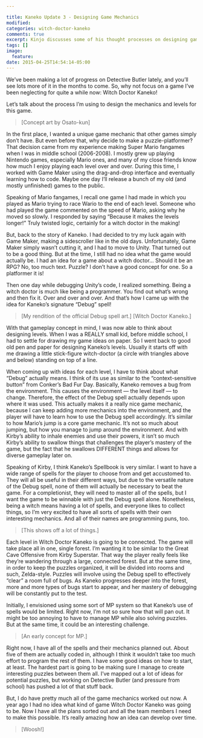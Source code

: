 ```yaml
---

title: Kaneko Update 3 - Designing Game Mechanics
modified:
categories: witch-doctor-kaneko
comments: true
excerpt: Kinjo discusses some of his thought processes on designing games.
tags: []
image:
  feature:
date: 2015-04-25T14:54:14-05:00
---
```


We’ve been making a lot of progress on Detective Butler lately, and you’ll see lots more of it in the months to come. So, why not focus on a game I’ve been neglecting for quite a while now: Witch Doctor Kaneko!

Let’s talk about the process I’m using to design the mechanics and levels for this game.

> [Concept art by Osato-kun]

In the first place, I wanted a unique game mechanic that other games simply don’t have. But even before that, why decide to make a puzzle-platformer? That decision came from my experience making Super Mario fangames when I was in middle school (2006-2008). I mostly grew up playing Nintendo games, especially Mario ones, and many of my close friends know how much I enjoy playing each level over and over. During this time, I worked with Game Maker using the drag-and-drop interface and eventually learning how to code. Maybe one day I’ll release a bunch of my old (and mostly unfinished) games to the public.

Speaking of Mario fangames, I recall one game I had made in which you played as Mario trying to race Wario to the end of each level. Someone who had played the game commented on the speed of Mario, asking why he moved so slowly. I responded by saying “Because it makes the levels longer!” Truly twisted logic, certainly for a witch doctor in the making!

But, back to the story of Kaneko. I had decided to try my luck again with Game Maker, making a sidescroller like in the old days. Unfortunately, Game Maker simply wasn’t cutting it, and I had to move to Unity. That turned out to be a good thing. But at the time, I still had no idea what the game would actually be. I had an idea for a game about a witch doctor… Should it be an RPG? No, too much text. Puzzle? I don’t have a good concept for one. So a platformer it is!

Then one day while debugging Unity’s code, I realized something. Being a witch doctor is much like being a programmer. You find out what’s wrong and then fix it. Over and over and over. And that’s how I came up with the idea for Kaneko’s signature “Debug” spell!

> [My rendition of the official Debug spell art.] [Witch Doctor Kaneko.]

With that gameplay concept in mind, I was now able to think about designing levels. When I was a REALLY small kid, before middle school, I had to settle for drawing my game ideas on paper. So I went back to good old pen and paper for designing Kaneko’s levels. Usually it starts off with me drawing a little stick-figure witch-doctor (a circle with triangles above and below) standing on top of a line.

When coming up with ideas for each level, I have to think about what “Debug” actually means. I think of its use as similar to the “context-sensitive button” from Conker’s Bad Fur Day. Basically, Kaneko removes a bug from the environment. This causes the environment — the level itself — to change. Therefore, the effect of the Debug spell actually depends upon where it was used. This actually makes it a really nice game mechanic, because I can keep adding more mechanics into the environment, and the player will have to learn how to use the Debug spell accordingly. It’s similar to how Mario’s jump is a core game mechanic. It’s not so much about jumping, but how you manage to jump around the environment. And with Kirby’s ability to inhale enemies and use their powers, it isn’t so much Kirby’s ability to swallow things that challenges the player’s mastery of the game, but the fact that he swallows DIFFERENT things and allows for diverse gameplay later on.

Speaking of Kirby, I think Kaneko’s Spellbook is very similar. I want to have a wide range of spells for the player to choose from and get accustomed to. They will all be useful in their different ways, but due to the versatile nature of the Debug spell, none of them will actually be necessary to beat the game. For a completionist, they will need to master all of the spells, but I want the game to be winnable with just the Debug spell alone. Nonetheless, being a witch means having a lot of spells, and everyone likes to collect things, so I’m very excited to have all sorts of spells with their own interesting mechanics. And all of their names are programming puns, too.

> [This shows off a lot of things.]

Each level in Witch Doctor Kaneko is going to be connected. The game will take place all in one, single forest. I’m wanting it to be similar to the Great Cave Offensive from Kirby Superstar. That way the player really feels like they’re wandering through a large, connected forest. But at the same time, in order to keep the puzzles organized, it will be divided into rooms and such, Zelda-style. Puzzles will involve using the Debug spell to effectively “clear” a room full of bugs. As Kaneko progresses deeper into the forest, more and more types of bugs start to appear, and her mastery of debugging will be constantly put to the test.

Initially, I envisioned using some sort of MP system so that Kaneko’s use of spells would be limited. Right now, I’m not so sure how that will pan out. It might be too annoying to have to manage MP while also solving puzzles. But at the same time, it could be an interesting challenge.

> [An early concept for MP.]

Right now, I have all of the spells and their mechanics planned out. About five of them are actually coded in, although I think it wouldn’t take too much effort to program the rest of them. I have some good ideas on how to start, at least. The hardest part is going to be making sure I manage to create interesting puzzles between them all. I’ve mapped out a lot of ideas for potential puzzles, but working on Detective Butler (and pressure from school) has pushed a lot of that stuff back.

But, I do have pretty much all of the game mechanics worked out now. A year ago I had no idea what kind of game Witch Doctor Kaneko was going to be. Now I have all the plans sorted out and all the team members I need to make this possible. It’s really amazing how an idea can develop over time.

> [Woosh!]
